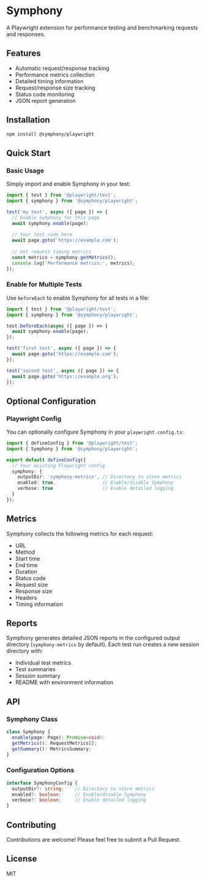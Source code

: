 # Symphony

A Playwright extension for performance testing and benchmarking requests and responses.

## Features

- Automatic request/response tracking
- Performance metrics collection
- Detailed timing information
- Request/response size tracking
- Status code monitoring
- JSON report generation

## Installation

```bash
npm install @symphony/playwright
```

## Quick Start

### Basic Usage
Simply import and enable Symphony in your test:

```typescript
import { test } from '@playwright/test';
import { symphony } from '@symphony/playwright';

test('my test', async ({ page }) => {
  // Enable Symphony for this page
  await symphony.enable(page);
  
  // Your test code here
  await page.goto('https://example.com');
  
  // Get request timing metrics
  const metrics = symphony.getMetrics();
  console.log('Performance metrics:', metrics);
});
```

### Enable for Multiple Tests
Use `beforeEach` to enable Symphony for all tests in a file:

```typescript
import { test } from '@playwright/test';
import { symphony } from '@symphony/playwright';

test.beforeEach(async ({ page }) => {
  await symphony.enable(page);
});

test('first test', async ({ page }) => {
  await page.goto('https://example.com');
});

test('second test', async ({ page }) => {
  await page.goto('https://example.org');
});
```

## Optional Configuration

### Playwright Config
You can optionally configure Symphony in your `playwright.config.ts`:

```typescript
import { defineConfig } from '@playwright/test';
import { Symphony } from '@symphony/playwright';

export default defineConfig({
  // Your existing Playwright config
  symphony: {
    outputDir: 'symphony-metrics', // Directory to store metrics
    enabled: true,                 // Enable/disable Symphony
    verbose: true                  // Enable detailed logging
  }
});
```

## Metrics

Symphony collects the following metrics for each request:

- URL
- Method
- Start time
- End time
- Duration
- Status code
- Request size
- Response size
- Headers
- Timing information

## Reports

Symphony generates detailed JSON reports in the configured output directory (`symphony-metrics` by default). Each test run creates a new session directory with:

- Individual test metrics
- Test summaries
- Session summary
- README with environment information

## API

### Symphony Class

```typescript
class Symphony {
  enable(page: Page): Promise<void>;
  getMetrics(): RequestMetrics[];
  getSummary(): MetricsSummary;
}
```

### Configuration Options

```typescript
interface SymphonyConfig {
  outputDir?: string;    // Directory to store metrics
  enabled?: boolean;     // Enable/disable Symphony
  verbose?: boolean;     // Enable detailed logging
}
```

## Contributing

Contributions are welcome! Please feel free to submit a Pull Request.

## License

MIT
